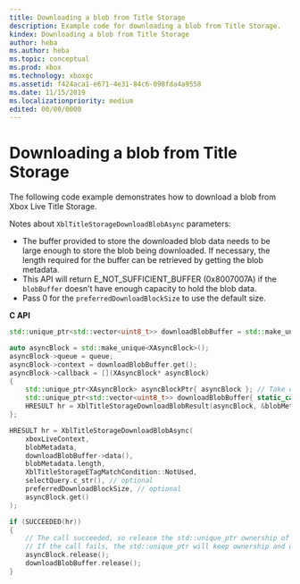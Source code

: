 ```yaml
---
title: Downloading a blob from Title Storage
description: Example code for downloading a blob from Title Storage.
kindex: Downloading a blob from Title Storage
author: heba
ms.author: heba
ms.topic: conceptual
ms.prod: xbox
ms.technology: xboxgc
ms.assetid: f424aca1-e671-4e31-84c6-098fda4a9558
ms.date: 11/15/2019
ms.localizationpriority: medium
edited: 00/00/0000
---
```


# Downloading a blob from Title Storage

The following code example demonstrates how to download a blob from Xbox Live Title Storage.

Notes about `XblTitleStorageDownloadBlobAsync` parameters:
- The buffer provided to store the downloaded blob data needs to be large enough to store the blob being downloaded. If necessary, the length required for the buffer can be retrieved by getting the blob metadata.
- This API will return E_NOT_SUFFICIENT_BUFFER (0x8007007A) if the `blobBuffer` doesn't have enough capacity to hold the blob data.
- Pass 0 for the `preferredDownloadBlockSize` to use the default size.


**C API**
<!--  XblTitleStorageDownloadBlobAsync_C.md -->
```cpp
std::unique_ptr<std::vector<uint8_t>> downloadBlobBuffer = std::make_unique<std::vector<uint8_t>>(blobMetadata.length);

auto asyncBlock = std::make_unique<XAsyncBlock>();
asyncBlock->queue = queue;
asyncBlock->context = downloadBlobBuffer.get();
asyncBlock->callback = [](XAsyncBlock* asyncBlock)
{
    std::unique_ptr<XAsyncBlock> asyncBlockPtr{ asyncBlock }; // Take over ownership of the XAsyncBlock*
    std::unique_ptr<std::vector<uint8_t>> downloadBlobBuffer{ static_cast<std::vector<uint8_t>*>(asyncBlock->context) };
    HRESULT hr = XblTitleStorageDownloadBlobResult(asyncBlock, &blobMetadata);
};

HRESULT hr = XblTitleStorageDownloadBlobAsync(
    xboxLiveContext,
    blobMetadata,
    downloadBlobBuffer->data(),
    blobMetadata.length,
    XblTitleStorageETagMatchCondition::NotUsed,
    selectQuery.c_str(), // optional
    preferredDownloadBlockSize, // optional
    asyncBlock.get()
);

if (SUCCEEDED(hr))
{
    // The call succeeded, so release the std::unique_ptr ownership of XAsyncBlock* since the callback will take over ownership.
    // If the call fails, the std::unique_ptr will keep ownership and delete the XAsyncBlock*
    asyncBlock.release();
    downloadBlobBuffer.release();
}
```

<!-- In .Chm only:
**Reference**
* [XAsyncBlock](xasyncblock.md)
* [XblTitleStorageDownloadBlobAsync](xbltitlestoragedownloadblobasync.md)
* [XblTitleStorageDownloadBlobResult](xbltitlestoragedownloadblobresult.md)
* [XblTitleStorageETagMatchCondition](xbltitlestorageetagmatchcondition.md)
-->
